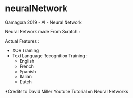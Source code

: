 # neuralNetwork
Gamagora 2019 - AI - Neural Network


Neural Network made From Scratch :

Actual Features :
- XOR Training
- Text Language Recognition Training :
  - English
  - French
  - Spanish
  - Italian
  - Dutch



*Credits to David Miller Youtube Tutorial on Neural Networks
